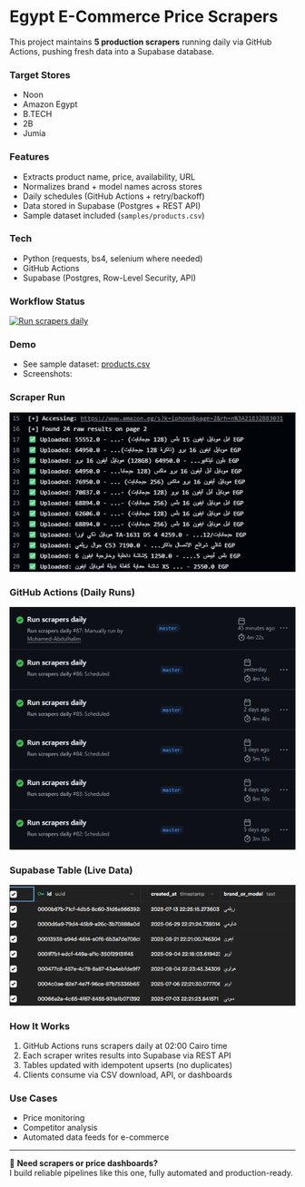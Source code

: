 # Egypt E-Commerce Price Scrapers

This project maintains **5 production scrapers** running daily via GitHub Actions, pushing fresh data into a Supabase database.

### Target Stores
- Noon
- Amazon Egypt
- B.TECH
- 2B
- Jumia

### Features
- Extracts product name, price, availability, URL
- Normalizes brand + model names across stores
- Daily schedules (GitHub Actions + retry/backoff)
- Data stored in Supabase (Postgres + REST API)
- Sample dataset included (`samples/products.csv`)

### Tech
- Python (requests, bs4, selenium where needed)
- GitHub Actions
- Supabase (Postgres, Row-Level Security, API)

### Workflow Status
[![Run scrapers daily](https://github.com/Mohamed-Abdulhalim/eg-price-scrapers-portfolio/actions/workflows/scrape.yaml/badge.svg)](https://github.com/Mohamed-Abdulhalim/eg-price-scrapers-portfolio/actions/workflows/scrape.yaml)

### Demo
- See sample dataset: [products.csv](samples/products.csv)
- Screenshots:
### Scraper Run
![Terminal run](screenshots/amazon_run.png)

### GitHub Actions (Daily Runs)
![GitHub Actions](screenshots/actions_history.png)

### Supabase Table (Live Data)
![Supabase Table](screenshots/supabase_table.png)

### How It Works
1. GitHub Actions runs scrapers daily at 02:00 Cairo time
2. Each scraper writes results into Supabase via REST API
3. Tables updated with idempotent upserts (no duplicates)
4. Clients consume via CSV download, API, or dashboards

### Use Cases
- Price monitoring
- Competitor analysis
- Automated data feeds for e-commerce

---
🚀 **Need scrapers or price dashboards?**  
I build reliable pipelines like this one, fully automated and production-ready.

